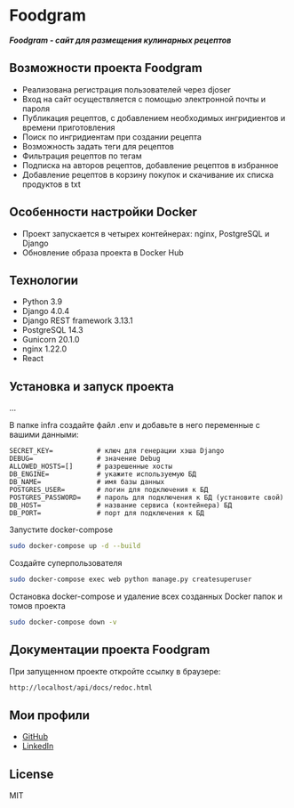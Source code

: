# Foodgram

***Foodgram - сайт для размещения кулинарных рецептов***

## Возможности проекта Foodgram

- Реализована регистрация пользователей через djoser
- Вход на сайт осуществляется с помощью электронной почты и пароля
- Публикация рецептов, с добавлением необходимых ингридиентов и времени приготовления
- Поиск по ингридиентам при создании рецепта
- Возможность задать теги для рецептов
- Фильтрация рецептов по тегам
- Подписка на авторов рецептов, добавление рецептов в избранное
- Добавление рецептов в корзину покупок и скачивание их списка продуктов в txt

## Особенности настройки Docker

- Проект запускается в четырех контейнерах: nginx, PostgreSQL и Django
- Обновление образа проекта в Docker Hub

## Технологии

- Python 3.9
- Django 4.0.4
- Django REST framework 3.13.1
- PostgreSQL 14.3
- Gunicorn 20.1.0
- nginx 1.22.0
- React

## Установка и запуск проекта

...

В папке infra создайте файл .env и добавьте в него переменные с вашими данными:

```
SECRET_KEY=           # ключ для генерации хэша Django
DEBUG=                # значение Debug
ALLOWED_HOSTS=[]      # разрешенные хосты
DB_ENGINE=            # укажите используемую БД
DB_NAME=              # имя базы данных
POSTGRES_USER=        # логин для подключения к БД
POSTGRES_PASSWORD=    # пароль для подключения к БД (установите свой)
DB_HOST=              # название сервиса (контейнера) БД
DB_PORT=              # порт для подключения к БД 
```

Запустите docker-compose

```sh
sudo docker-compose up -d --build
```

Cоздайте суперпользователя

```sh
sudo docker-compose exec web python manage.py createsuperuser
```

Остановка docker-compose и удаление всех созданных Docker папок и томов проекта

```sh
sudo docker-compose down -v
```

## Документации проекта Foodgram

При запущенном проекте откройте ссылку в браузере:

```sh
http://localhost/api/docs/redoc.html
```

## Мои профили

- [GitHub](https://github.com/pozarnik/)
- [LinkedIn](https://www.linkedin.com/in/alekseyevich-ivan/)

## License

MIT



